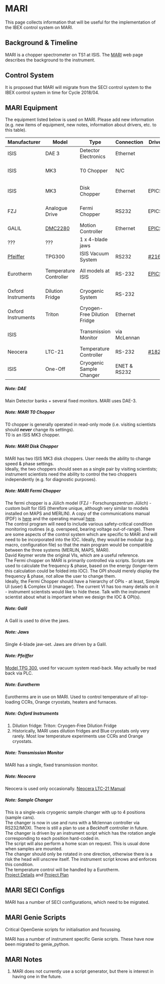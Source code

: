 # MARI

This page collects information that will be useful for the implementation of the IBEX control system on MARI.

## Background & Timeline ##
MARI is a chopper spectrometer on TS1 at ISIS. The [MARI](https://www.isis.stfc.ac.uk/Pages/mari.aspx) web page describes the background to the instrument.

## Control System ##
It is proposed that MARI will migrate from the SECI control system to the IBEX control system in time for Cycle 2018/04.

## MARI Equipment ##
The equipment listed below is used on MARI. Please add new information (e.g. new items of equipment, new notes, information about drivers, etc. to this table).

Manufacturer | Model | Type | Connection | Driver | Notes |
------------ | ------------- | ------------- | ------------- | ------------- | -------------------------------------------
ISIS | DAE 3 | Detector Electronics | Ethernet | | [see DAE note](#note-dae)
ISIS | MK3| T0 Chopper | N/C |  | [see T0 Chopper note](#note-mari-t0-chopper) |
ISIS | MK3 | Disk Chopper | Ethernet | EPICS | [see Disk Chopper note](#note-mari-disk-chopper) |
FZJ | Analogue Drive | Fermi Chopper | RS232 | EPICS | [see Fermi Chopper note](#note-mari-fermi-chopper) |
GALIL | [DMC2280](http://www.galilmc.com/products/dmc-22x0.php) | Motion Controller | Ethernet | [EPICS](http://www.aps.anl.gov/epics/modules/manufacturer.php#Galil%20Motion%20Control) | [see Galil note](#note-galil) | 
??? | ??? | 1 x 4-blade jaws |  |  | [see Jaws note](#note-jaws)
[Pfeiffer](http://www.pfeiffer-vacuum.com/products/measurement/container.action) | TPG300 | ISIS Vacuum System | RS232 | [#216](https://github.com/ISISComputingGroup/IBEX/issues/216) |[see Pfeiffer note](#note-pfeiffer)
Eurotherm | Temperature Controller | All models at ISIS | RS-232 | [EPICS](http://www.aps.anl.gov/epics/modules/manufacturer.php#Eurotherm) | [see Eurotherm  note](#note-eurotherm)
Oxford Instruments | Dilution Fridge | Cryogenic System | RS-232 | | [see Oxford Instruments note](#note-oxford-instruments)
Oxford Instruments | Triton | Cryogen-Free Dilution Fridge | Ethernet | | [see Oxford Instruments note](#note-oxford-instruments)
ISIS| | Transmission Monitor | via McLennan | | [see Transmission Monitor note](#note-transmission-monitor)
Neocera | LTC-21 | Temperature Controller | RS-232 | [#1828](https://github.com/ISISComputingGroup/IBEX/issues/1828) | [see Neocera note](#note-neocera)
ISIS | One-Off | Cryogenic Sample Changer | ENET & RS232 | | [see Sample Changer note](#note-sample-changer)

##### Note: DAE #####
Main Detector banks + several fixed monitors.  MARI uses DAE-3.

##### Note: MARI T0 Chopper #####
T0 chopper is generally operated in read-only mode (i.e. visiting scientists should **_never_** change its settings).<br>
T0 is an ISIS MK3 chopper.

##### Note: MARI Disk Chopper #####
MARI has two ISIS MK3 disk choppers.  User needs the ability to change speed & phase settings.<br>
Ideally, the two choppers should seen as a single pair by visiting scientists; instrument scientists need the ability to control the two choppers independently (e.g. for diagnostic purposes).

##### Note: MARI Fermi Chopper #####
The fermi chopper is a Jülich model (FZJ - Forschungszentrum Jülich) - custom built for ISIS (therefore unique, although very similar to models installed on MAPS and MERLIN).  A copy of the communications manual (PDF) is [here](https://stfc365.sharepoint.com/sites/ISISExperimentControls/ICP%20Discussions/Forms/AllItems.aspx?id=%2Fsites%2FISISExperimentControls%2FICP%20Discussions%2FMERLIN) and the operating manual [here](https://stfc365.sharepoint.com/sites/ISISExperimentControls/ICP%20Discussions/Forms/AllItems.aspx?id=%2Fsites%2FISISExperimentControls%2FICP%20Discussions%2FMERLIN).<br>
The control program will need to include various safety-critical condition monitoring routines (e.g. overspeed, bearing voltage out-of-range).  There are some aspects of the control system which are specific to MARI and will need to be incorporated into the IOC.  Ideally, they would be modular (e.g. macro, configuration file) so that the main program would be compatible between the three systems (MERLIN, MAPS, MARI).<br>
David Keymer wrote the original VIs, which are a useful reference.<br>
The Fermi chopper on MARI is primarily controlled via scripts.  Scripts are used to calculate the frequency & phase, based on the energy (longer-term this calculation could be folded into IOC).  The OPI should merely display the frequency & phase, not allow the user to change them. <br>
Ideally, the Fermi Chopper should have a hierarchy of OPIs - at least, Simple UI (user) & Complex UI (manager).  The current VI has too many details on it - instrument scientists would like to hide these.  Talk with the instrument scientist about what is important when we design the IOC & OPI(s). <br>

<a name="note-galil"></a>
##### Note: Galil #####
A Galil is used to drive the jaws.

<a name="note-jaws"></a>
##### Note: Jaws #####
Single 4-blade jaw-set.  Jaws are driven by a Galil.

##### Note: Pfeiffer #####
[Model TPG 300](https://www.pfeiffer-vacuum.com/en/products/measurement/modulline/controllers/?detailPdoId=3407), used for vacuum system read-back.  May actually be read back via PLC.

##### Note: Eurotherm #####
Eurotherms are in use on MARI.  Used to control temperature of all top-loading CCRs, Orange cryostats, heaters and furnaces.

##### Note: Oxford Instruments #####
1. Dilution fridge: Triton: Cryogen-Free Dilution Fridge
1. Historically, MARI uses dilution fridges and Blue cryostats only very rarely.  Most low temperature experiments use CCRs and Orange cryostats.

##### Note: Transmission Monitor #####
MARI has a single, fixed transmission monitor.

##### Note: Neocera #####
Neocera is used only occasionally.  [Neocera LTC-21 Manual](http://www.submm.caltech.edu/~sharc/technical/LTC-21%20manual.pdf)

##### Note: Sample Changer #####
This is a single-axis cryogenic sample changer with up to 4 positions (sample cans).<br>
The changer is now in use and runs with a Mclennan controller via RS232/MOXI.
There is still a plan to use a Beckhoff controller in future.<br>
The changer is driven by an instrument script which has the rotation angle corresponding to each position hard-coded in.<br>
The script will also perform a home scan on request. This is usual done when samples are mounted.<br>
The changer should only be rotated in one direction, otherwise there is a risk the head will unscrew itself. The instrument script knows and enforces this condition.<br>
The temperature control will be handled by a Eurotherm.<br>
[Project Details](https://stfc365.sharepoint.com/sites/ISISProject-1122) and 
[Project Plan](https://tasks.office.com/stfc365.onmicrosoft.com/en-US/Home/PlanViews/8bdu_4UTBUeZwF_PB8SLIpYAESGr)

## MARI SECI Configs ##
MARI has a number of SECI configurations, which need to be migrated.

## MARI Genie Scripts ##
Critical OpenGenie scripts for initialisation and focussing.

MARI has a number of instrument specific Genie scripts. These have now been migrated to genie_python.

## MARI Notes ##
1. MARI does not currently use a script generator, but there is interest in having one in the future.
